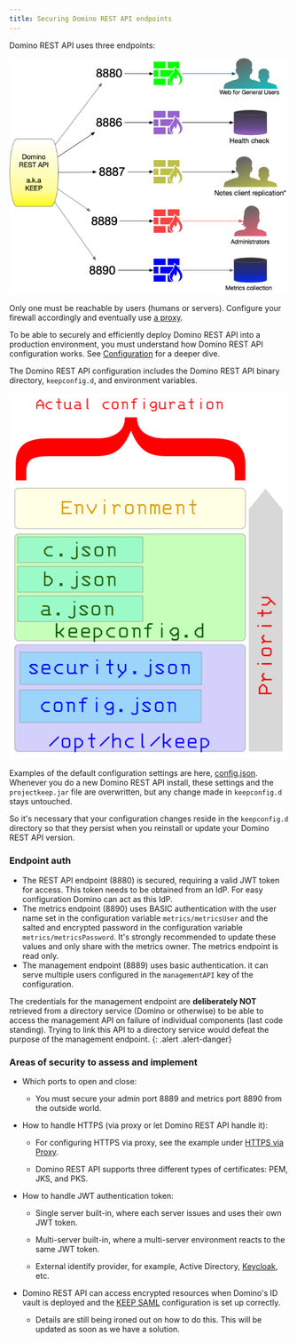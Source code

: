 ```yaml
---
title: Securing Domino REST API endpoints
---
```


Domino REST API uses three endpoints:

![Domino REST API Endpoints](../../assets/images/PortUse.png)

Only one must be reachable by users (humans or servers). Configure your firewall accordingly and eventually use [a proxy](../../howto/web/httpsproxy.md).

To be able to securely and efficiently deploy Domino REST API into a production environment, you must understand how Domino REST API configuration works. See [Configuration](../security/configurationParameters.md) for a deeper dive.

The Domino REST API configuration includes the Domino REST API binary directory, `keepconfig.d`, and environment variables.

![The call hierarchy](../../assets/images/ActualConfiguration.png)

Examples of the default configuration settings are here, [config.json](../parameters.md). Whenever you do a new Domino REST API install, these settings and the `projectkeep.jar` file are overwritten, but any change made in `keepconfig.d` stays untouched.

So it's necessary that your configuration changes reside in the `keepconfig.d` directory so that they persist when you reinstall or update your Domino REST API version.

### Endpoint auth

- The REST API endpoint (8880) is secured, requiring a valid JWT token for access. This token needs to be obtained from an IdP. For easy configuration Domino can act as this IdP.
- The metrics endpoint (8890) uses BASIC authentication with the user name set in the configuration variable `metrics/metricsUser` and the salted and encrypted password in the configuration variable `metrics/metricsPassword`. It's strongly recommended to update these values and only share with the metrics owner. The metrics endpoint is read only.
- The management endpoint (8889) uses basic authentication. it can serve multiple users configured in the `managementAPI` key of the configuration.

The credentials for the management endpoint are **deliberately NOT** retrieved from a directory service (Domino or otherwise) to be able to access the management API on failure of individual components (last code standing). Trying to link this API to a directory service would defeat the purpose of the management endpoint.
{: .alert .alert-danger}

### Areas of security to assess and implement

- Which ports to open and close:

  - You must secure your admin port 8889 and metrics port 8890 from the outside world.

- How to handle HTTPS (via proxy or let Domino REST API handle it):

  - For configuring HTTPS via proxy, see the example under [HTTPS via Proxy](../../howto/web/httpsproxy.md).

  - Domino REST API supports three different types of certificates: PEM, JKS, and PKS.

- How to handle JWT authentication token:

  - Single server built-in, where each server issues and uses their own JWT token.
  - Multi-server built-in, where a multi-server environment reacts to the same JWT token.

  - External identify provider, for example, Active Directory, [Keycloak](https://www.keycloak.org/), etc.

- Domino REST API can access encrypted resources when Domino's ID vault is deployed and the [KEEP SAML](../../howto/IdP/keepsaml.md) configuration is set up correctly.
  - Details are still being ironed out on how to do this. This will be updated as soon as we have a solution.
